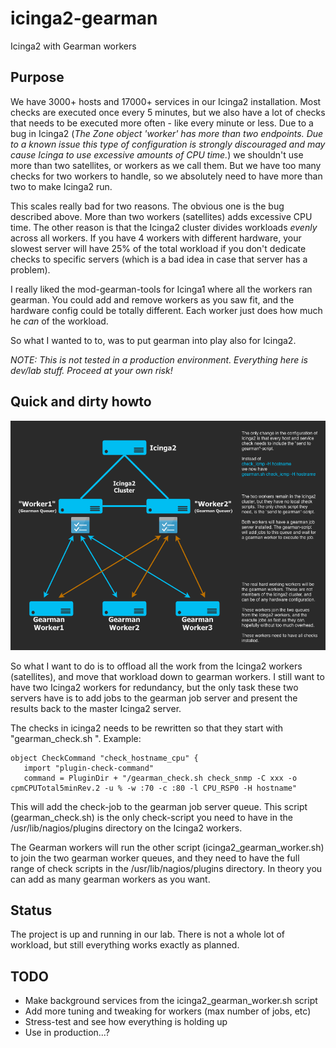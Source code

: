# icinga2-gearman
Icinga2 with Gearman workers

## Purpose
We have 3000+ hosts and 17000+ services in our Icinga2 installation. Most checks are executed once every 5 minutes, but we also have a lot of checks that needs to be executed more often - like every minute or less. Due to a bug in Icinga2 (_The Zone object 'worker' has more than two endpoints. Due to a known issue this type of configuration is strongly discouraged and may cause Icinga to use excessive amounts of CPU time._) we shouldn't use more than two satellites, or workers as we call them. But we have too many checks for two workers to handle, so we absolutely need to have more than two to make Icinga2 run.

This scales really bad for two reasons. The obvious one is the bug described above. More than two workers (satellites) adds excessive CPU time. The other reason is that the Icinga2 cluster divides workloads *evenly* across all workers. If you have 4 workers with different hardware, your slowest server will have 25% of the total workload if you don't dedicate checks to specific servers (which is a bad idea in case that server has a problem).

I really liked the mod-gearman-tools for Icinga1 where all the workers ran gearman. You could add and remove workers as you saw fit, and the hardware config could be totally different. Each worker just does how much he _can_ of the workload.

So what I wanted to to, was to put gearman into play also for Icinga2.

*NOTE: This is not tested in a production environment. Everything here is dev/lab stuff. Proceed at your own risk!*

## Quick and dirty howto

![Image](PoC_Diagram.png "diagram")

So what I want to do is to offload all the work from the Icinga2 workers (satellites), and move that workload down to gearman workers. I still want to have two Icinga2 workers for redundancy, but the only task these two servers have is to add jobs to the gearman job server and present the results back to the master Icinga2 server.

The checks in icinga2 needs to be rewritten so that they start with "gearman_check.sh <original full check>". Example:

```
object CheckCommand "check_hostname_cpu" {
   import "plugin-check-command"
   command = PluginDir + "/gearman_check.sh check_snmp -C xxx -o cpmCPUTotal5minRev.2 -u % -w :70 -c :80 -l CPU_RSP0 -H hostname"
```

This will add the check-job to the gearman job server queue. This script (gearman_check.sh) is the only check-script you need to have in the /usr/lib/nagios/plugins directory on the Icinga2 workers.

The Gearman workers will run the other script (icinga2_gearman_worker.sh) to join the two gearman worker queues, and they need to have the full range of check scripts in the /usr/lib/nagios/plugins directory. In theory you can add as many gearman workers as you want.

## Status
The project is up and running in our lab. There is not a whole lot of workload, but still everything works exactly as planned.

## TODO
* Make background services from the icinga2_gearman_worker.sh script
* Add more tuning and tweaking for workers (max number of jobs, etc)
* Stress-test and see how everything is holding up
* Use in production...?
